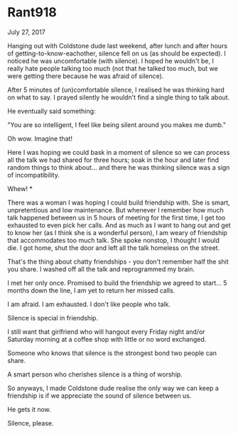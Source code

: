 # Rant918


July 27, 2017

Hanging out with Coldstone dude last weekend, after lunch and after hours of getting-to-know-eachother, silence fell on us (as should be expected). I noticed he was uncomfortable (with silence). I hoped he wouldn't be, I really hate people talking too much (not that he talked too much, but we were getting there because he was afraid of silence).

After 5 minutes of (un)comfortable silence, I realised he was thinking hard on what to say. I prayed silently he wouldn't find a single thing to talk about.

He eventually said something: 

"You are so intelligent, I feel like being silent around you makes me dumb."

Oh wow. Imagine that! 

Here I was hoping we could bask in a moment of silence so we can process all the talk we had shared for three hours; soak in the hour and later find random things to think about... and there he was thinking silence was a sign of incompatibility. 

Whew!
*

There was a woman I was hoping I could build friendship with. She is smart, unpretentious and low maintenance. But whenever I remember how much talk happened between us in 5 hours of meeting for the first time, I get too exhausted to even pick her calls. And as much as I want to hang out and get to know her (as I think she is a wonderful person), I am weary of friendship that accommodates too much talk. She spoke nonstop, I thought I would die. I got home, shut the door and left all the talk homeless on the street.

That's the thing about chatty friendships - you don't remember half the shit you share. I washed off all the talk and reprogrammed my brain.

I met her only once. Promised to build the friendship we agreed to start... 5 months down the line, I am yet to return her missed calls.

I am afraid. I am exhausted. I don't like people who talk. 

Silence is special in friendship.

I still want that girlfriend who will hangout every Friday night and/or Saturday morning at a coffee shop with little or no word exchanged.

Someone who knows that silence is the strongest bond two people can share. 

A smart person who cherishes silence is a thing of worship. 

So anyways, I made Coldstone dude realise the only way we can keep a friendship is if we appreciate the sound of silence between us.

He gets it now.

Silence, please.